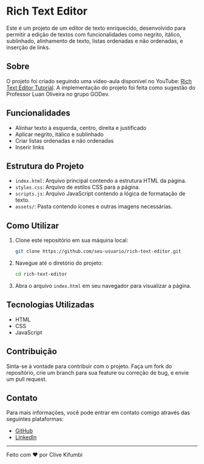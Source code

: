 # Rich Text Editor

Este é um projeto de um editor de texto enriquecido, desenvolvido para permitir a edição de textos com funcionalidades como negrito, itálico, sublinhado, alinhamento de texto, listas ordenadas e não ordenadas, e inserção de links.

## Sobre

O projeto foi criado seguindo uma vídeo-aula disponível no YouTube: [Rich Text Editor Tutorial](https://www.youtube.com/watch?v=Bv1bzGEZxgE). A implementação do projeto foi feita como sugestão do Professor Luan Oliveira no grupo GODev.

## Funcionalidades

- Alinhar texto à esquerda, centro, direita e justificado
- Aplicar negrito, itálico e sublinhado
- Criar listas ordenadas e não ordenadas
- Inserir links

## Estrutura do Projeto

- `index.html`: Arquivo principal contendo a estrutura HTML da página.
- `styles.css`: Arquivo de estilos CSS para a página.
- `scripts.js`: Arquivo JavaScript contendo a lógica de formatação de texto.
- `assets/`: Pasta contendo ícones e outras imagens necessárias.

## Como Utilizar

1. Clone este repositório em sua máquina local:
    ```bash
    git clone https://github.com/seu-usuario/rich-text-editor.git
    ```

2. Navegue até o diretório do projeto:
    ```bash
    cd rich-text-editor
    ```

3. Abra o arquivo `index.html` em seu navegador para visualizar a página.

## Tecnologias Utilizadas

- HTML
- CSS
- JavaScript

## Contribuição

Sinta-se à vontade para contribuir com o projeto. Faça um fork do repositório, crie um branch para sua feature ou correção de bug, e envie um pull request.

## Contato

Para mais informações, você pode entrar em contato comigo através das seguintes plataformas:

- [GitHub](https://github.com/clivedev88)
- [LinkedIn](https://www.linkedin.com/in/clive-kifumbi/)

---

Feito com ♥ por Clive Kifumbi
